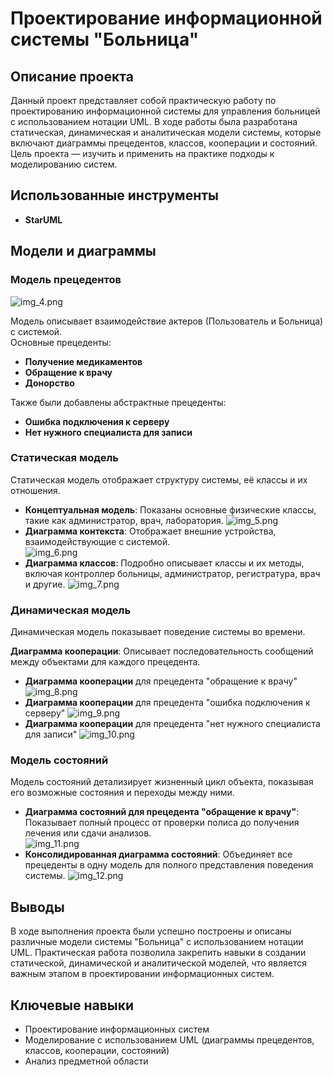 # **Проектирование информационной системы "Больница"**

## **Описание проекта**

Данный проект представляет собой практическую работу по проектированию информационной системы для управления больницей с использованием нотации UML. В ходе работы была разработана статическая, динамическая и аналитическая модели системы, которые включают диаграммы прецедентов, классов, кооперации и состояний. Цель проекта — изучить и применить на практике подходы к моделированию систем.

## **Использованные инструменты**

* **StarUML**  

## **Модели и диаграммы**

### **Модель прецедентов**
![img_4.png](images/img_4.png)

Модель описывает взаимодействие актеров (Пользователь и Больница) с системой.  
Основные прецеденты:

* **Получение медикаментов**  
* **Обращение к врачу**  
* **Донорство**

Также были добавлены абстрактные прецеденты:

* **Ошибка подключения к серверу**  
* **Нет нужного специалиста для записи**

### **Статическая модель**

Статическая модель отображает структуру системы, её классы и их отношения.

* **Концептуальная модель**: Показаны основные физические классы, такие как администратор, врач, лаборатория. 
![img_5.png](images/img_5.png)
* **Диаграмма контекста**: Отображает внешние устройства, взаимодействующие с системой.  
![img_6.png](images/img_6.png)
* **Диаграмма классов**: Подробно описывает классы и их методы, включая контроллер больницы, администратор, регистратура, врач и другие.
![img_7.png](images/img_7.png)
### **Динамическая модель**

Динамическая модель показывает поведение системы во времени.

**Диаграмма кооперации**: Описывает последовательность сообщений между объектами для каждого прецедента.
* **Диаграмма кооперации** для прецедента "обращение к врачу"
![img_8.png](images/img_8.png)
* **Диаграмма кооперации** для прецедента "ошибка подключения к серверу"
![img_9.png](images/img_9.png)
* **Диаграмма кооперации** для прецедента "нет нужного специалиста для записи"
![img_10.png](images/img_10.png)
### **Модель состояний**

Модель состояний детализирует жизненный цикл объекта, показывая его возможные состояния и переходы между ними.

* **Диаграмма состояний для прецедента "обращение к врачу"**: Показывает полный процесс от проверки полиса до получения лечения или сдачи анализов.  
![img_11.png](images/img_11.png)
* **Консолидированная диаграмма состояний**: Объединяет все прецеденты в одну модель для полного представления поведения системы.
![img_12.png](images/img_12.png)
## **Выводы**

В ходе выполнения проекта были успешно построены и описаны различные модели системы "Больница" с использованием нотации UML. Практическая работа позволила закрепить навыки в создании статической, динамической и аналитической моделей, что является важным этапом в проектировании информационных систем.

## **Ключевые навыки**

* Проектирование информационных систем  
* Моделирование с использованием UML (диаграммы прецедентов, классов, кооперации, состояний)  
* Анализ предметной области